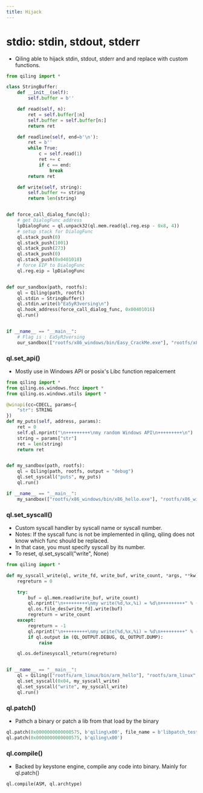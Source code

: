 ```yaml
---
title: Hijack
---
```


# stdio: stdin, stdout, stderr

- Qiling able to hijack stdin, stdout, stderr and and replace with custom functions.

```python
from qiling import *

class StringBuffer:
    def __init__(self):
        self.buffer = b''

    def read(self, n):
        ret = self.buffer[:n]
        self.buffer = self.buffer[n:]
        return ret

    def readline(self, end=b'\n'):
        ret = b''
        while True:
            c = self.read(1)
            ret += c
            if c == end:
                break
        return ret

    def write(self, string):
        self.buffer += string
        return len(string)


def force_call_dialog_func(ql):
    # get DialogFunc address
    lpDialogFunc = ql.unpack32(ql.mem.read(ql.reg.esp - 0x8, 4))
    # setup stack for DialogFunc
    ql.stack_push(0)
    ql.stack_push(1001)
    ql.stack_push(273)
    ql.stack_push(0)
    ql.stack_push(0x0401018)
    # force EIP to DialogFunc
    ql.reg.eip = lpDialogFunc


def our_sandbox(path, rootfs):
    ql = Qiling(path, rootfs)
    ql.stdin = StringBuffer()
    ql.stdin.write(b"Ea5yR3versing\n")
    ql.hook_address(force_call_dialog_func, 0x00401016)
    ql.run()


if __name__ == "__main__":
    # Flag is : Ea5yR3versing
    our_sandbox(["rootfs/x86_windows/bin/Easy_CrackMe.exe"], "rootfs/x86_windows")

```


### ql.set_api()

- Mostly use in Windows API or posix's Libc function repalcement

```python
from qiling import *
from qiling.os.windows.fncc import *
from qiling.os.windows.utils import *

@winapi(cc=CDECL, params={
    "str": STRING
})
def my_puts(self, address, params):
    ret = 0
    self.ql.nprint("\n+++++++++\nmy random Windows API\n+++++++++\n")
    string = params["str"]
    ret = len(string)
    return ret


def my_sandbox(path, rootfs):
    ql = Qiling(path, rootfs, output = "debug")
    ql.set_syscall("puts", my_puts)
    ql.run()

if __name__ == "__main__":
    my_sandbox(["rootfs/x86_windows/bin/x86_hello.exe"], "rootfs/x86_windows")

```

### ql.set_syscall()

- Custom syscall handler by syscall name or syscall number.
- Notes: If the syscall func is not be implemented in qiling, qiling does not know which func should be replaced.
- In that case, you must specify syscall by its number.
- To reset, ql.set_syscall("write", None)

```python
from qiling import *

def my_syscall_write(ql, write_fd, write_buf, write_count, *args, **kw):
    regreturn = 0

    try:
        buf = ql.mem.read(write_buf, write_count)
        ql.nprint("\n+++++++++\nmy write(%d,%x,%i) = %d\n+++++++++" % (write_fd, write_buf, write_count, regreturn))
        ql.os.file_des[write_fd].write(buf)
        regreturn = write_count
    except:
        regreturn = -1
        ql.nprint("\n+++++++++\nmy write(%d,%x,%i) = %d\n+++++++++" % (write_fd, write_buf, write_count, regreturn))
        if ql.output in (QL_OUTPUT.DEBUG, QL_OUTPUT.DUMP):
            raise

    ql.os.definesyscall_return(regreturn)


if __name__ == "__main__":
    ql = Qiling(["rootfs/arm_linux/bin/arm_hello"], "rootfs/arm_linux", output = "debug")
    ql.set_syscall(0x04, my_syscall_write)
    ql.set_syscall("write", my_syscall_write)
    ql.run()
```

### ql.patch()

- Pathch a binary or patch a lib from that load by the binary

```python
ql.patch(0x0000000000000575, b'qiling\x00', file_name = b'libpatch_test.so')
ql.patch(0x0000000000000575, b'qiling\x00')  
```

### ql.compile()

- Backed by keystone engine, compile any code into binary. Mainly for ql.patch()

```
ql.compile(ASM, ql.archtype)
```

